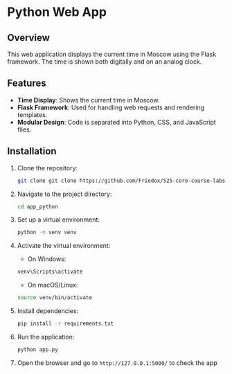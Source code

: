 # Python Web App

## Overview

This web application displays the current time in Moscow using the Flask framework. The time is shown both digitally and on an analog clock.

## Features

- **Time Display**: Shows the current time in Moscow.
- **Flask Framework**: Used for handling web requests and rendering templates.
- **Modular Design**: Code is separated into Python, CSS, and JavaScript files.

## Installation

1. Clone the repository:

    ```bash
    git clone git clone https://github.com/Friedox/S25-core-course-labs.git
    ```

2. Navigate to the project directory:

    ```bash
    cd app_python
    ```

3. Set up a virtual environment:

    ```bash
    python -m venv venv
    ```

4. Activate the virtual environment:

    - On Windows:

    ```bash
    venv\Scripts\activate
    ```

    - On macOS/Linux:

    ```bash
    source venv/bin/activate
    ```

5. Install dependencies:

    ```bash
    pip install -r requirements.txt
    ```

6. Run the application:

    ```bash
    python app.py
    ```

7. Open the browser and go to `http://127.0.0.1:5000/` to check the app
